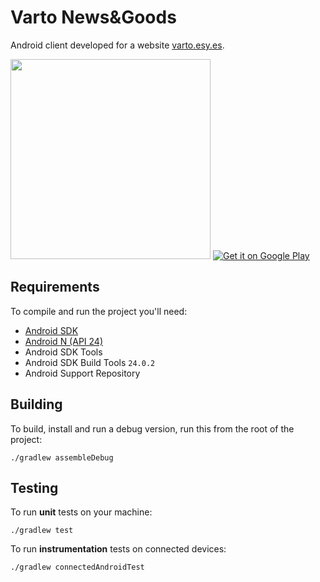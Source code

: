 # Varto News&Goods
Android client developed for a website [varto.esy.es](varto.esy.es).

<img src="https://github.com/vitaliystoyanov/Varto-android-application/raw/master/demo/demo.gif" width="320">

<a href="https://play.google.com/store/apps/details?id=es.esy.varto_novomyrgorod.varto">
<img alt="Get it on Google Play" src="http://steverichey.github.io/google-play-badge-svg/img/en_get.svg" />
</a>

## Requirements
To compile and run the project you'll need:

- [Android SDK](http://developer.android.com/sdk/index.html)
- [Android N (API 24)](http://developer.android.com/tools/revisions/platforms.html)
- Android SDK Tools
- Android SDK Build Tools `24.0.2`
- Android Support Repository

Building
--------

To build, install and run a debug version, run this from the root of the project:

```
./gradlew assembleDebug
```

Testing
-------

To run **unit** tests on your machine:

```
./gradlew test
```

To run **instrumentation** tests on connected devices:

```
./gradlew connectedAndroidTest
```
